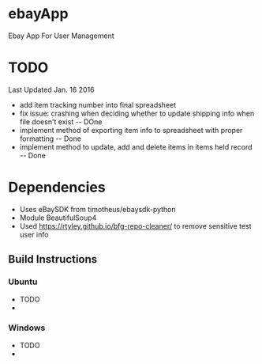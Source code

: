 # ebayApp
Ebay App For User Management  

# TODO
Last Updated Jan. 16 2016
- add item tracking number into final spreadsheet 
- fix issue: crashing when deciding whether to update shipping info when file doesn't exist  -- DOne 
- implement method of exporting item info to spreadsheet with proper formatting -- Done
- implement method to update, add and delete items in items held record -- Done


# Dependencies
- Uses eBaySDK from timotheus/ebaysdk-python
- Module BeautifulSoup4 
- Used https://rtyley.github.io/bfg-repo-cleaner/ to remove sensitive test user info


## Build Instructions
### Ubuntu
- TODO
-

### Windows
- TODO
- 

